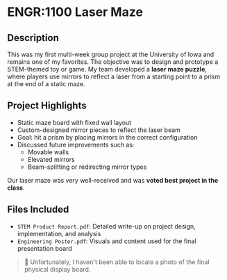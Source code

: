 # ENGR:1100 Laser Maze

## Description

This was my first multi-week group project at the University of Iowa and remains one of my favorites. The objective was to design and prototype a STEM-themed toy or game. My team developed a **laser maze puzzle**, where players use mirrors to reflect a laser from a starting point to a prism at the end of a static maze.

## Project Highlights

- Static maze board with fixed wall layout
- Custom-designed mirror pieces to reflect the laser beam
- Goal: hit a prism by placing mirrors in the correct configuration
- Discussed future improvements such as:
  - Movable walls
  - Elevated mirrors
  - Beam-splitting or redirecting mirror types

Our laser maze was very well-received and was **voted best project in the class**.

## Files Included

- `STEM Product Report.pdf`: Detailed write-up on project design, implementation, and analysis
- `Engineering Poster.pdf`: Visuals and content used for the final presentation board

> 📸 Unfortunately, I haven't been able to locate a photo of the final physical display board.

